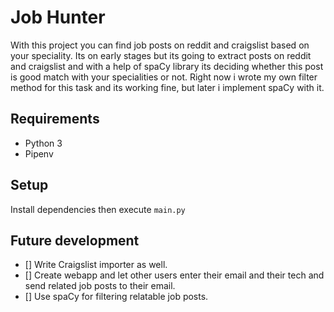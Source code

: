 # Job Hunter
With this project you can find job posts on reddit and craigslist based on
your speciality. Its on early stages but its going to extract posts on reddit
and craigslist and with a help of spaCy library its deciding whether this post
is good match with your specialities or not.
Right now i wrote my own filter method for this task and its working fine, but
later i implement spaCy with it.

## Requirements
- Python 3
- Pipenv

## Setup
Install dependencies then execute `main.py`

## Future development
- [] Write Craigslist importer as well.
- [] Create webapp and let other users enter their email and their tech and send 
related job posts to their email.
- [] Use spaCy for filtering relatable job posts.